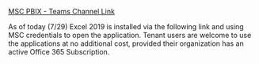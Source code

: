 [MSC PBIX - Teams Channel Link](https://teams.microsoft.com/l/channel/19%3af427c4c31bc445be9cb53082c5307030%40thread.skype/General?groupId=51c86c27-c1ed-40dd-ab44-34964ca7d50f&tenantId=c4f36ff1-f16e-4d33-a798-19261dec740a)

As of today (7/29) Excel 2019 is installed via the following link and using MSC credentials to open the application. Tenant users are welcome to use the applications at no additional cost, provided their organization has an active Office 365 Subscription.